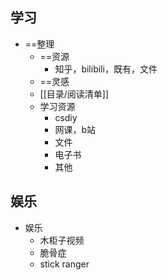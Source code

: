 ## 学习
- ==整理
	- ==资源
		- 知乎，bilibili，既有，文件
	- ==灵感
	- [[目录/阅读清单]]
	- 学习资源
		- csdiy
		- 网课，b站
		- 文件
		- 电子书
		- 其他
## 娱乐
- 娱乐
	- 木柜子视频
	- 脆骨症
	- stick ranger